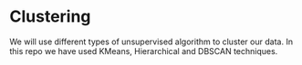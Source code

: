 # Clustering

We will use different types of unsupervised algorithm to cluster our data.
In this repo we have used KMeans, Hierarchical and DBSCAN techniques.
